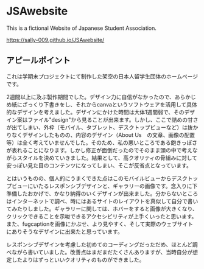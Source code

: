 # JSAwebsite
This is a fictional Website of Japanese Student Association.

https://sally-009.github.io/JSAwebsite/

アピールポイント
--------------
これは学期末プロジェクトにて制作した架空の日本人留学生団体のホームぺージです。

2週間以上に及ぶ製作期間でした。デザイン力に自信がなかったので、あらかじめ紙にざっくり下書きをし、それからcanvaというソフトウェアを活用して具体的なデザインを考えました。デザインにかけた時間は大体1週間弱で、そのデザイン案はファイル"design"から見ることが出来ます。しかし、ここで詰めの甘さが出てしまい、外枠（モバイル、タブレット、デスクトップビューなど）は抜かりなくデザインしたものの、内容のデザイン（About Us　の文章、画像の配置等）は全く考えていませんでした。そのため、私の悪いところである飽きっぽさが表れることになります。しかし修正が面倒だったのでそのまま頭の中で考えながらスタイルを決めていきました。結果として、高クオリティの骨組みに対して安っぽい見た目のコンテンツになってしまい、そこが反省点となっています。

とはいうものの、個人的にうまくできた点はこのモバイルビューからデスクトップビューにいたるレスポンシブデザインと、ギャラリーの画像です。念入りに下準備したおかげで、かなり納得のいくデザインが出来ました。分からないところはインターネットで調べ、時にはあるサイトのレイアウトを真似して自分で書いてみたりしました。ギャラリーに関しては、ホバーをすると画像が大きくなり、クリックできることを示唆できるアクセシビリティが上手くいったと思います。また、fugcaptionを画像にかぶせ、より見やすく、そして実際のウェブサイトにありそうなデザインに出来たと思っています。

レスポンシブデザインを考慮した初めてのコーディングだっただめ、ほとんど調べながら書いていました。改善点はまだまだたくさんありますが、当時自分が想定したよりはずっといいクオリティのものができました。
